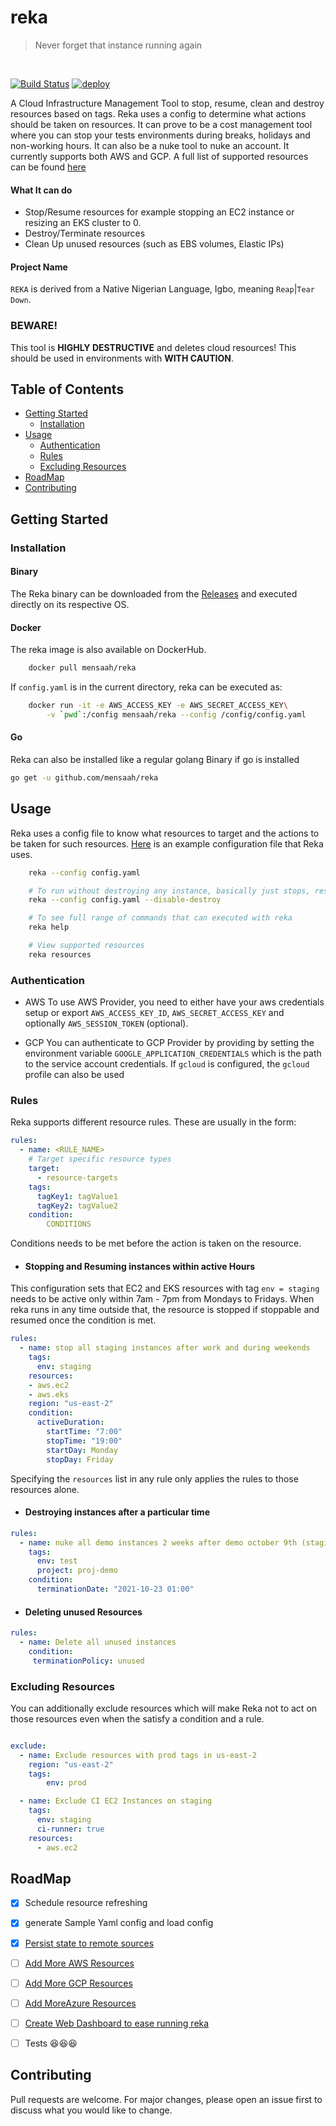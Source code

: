 # reka 
> Never forget that instance running again

<br>

[![Build Status](https://github.com/mensaah/reka/workflows/Test/badge.svg)](https://github.com/mensaah/reka/actions)
[![deploy](https://github.com/MeNsaaH/reka/workflows/deploy/badge.svg)](https://github.com/mensaah/reka/actions)


A Cloud Infrastructure Management Tool to stop, resume, clean and destroy resources based on tags. Reka uses a config to determine what actions should be taken on resources. It can prove to be a cost management tool where you can stop your tests environments during breaks, holidays and non-working hours. It can also be a nuke tool to nuke an account. It currently supports both AWS and GCP. A full list of supported resources can be found [here](./docs/supported-resources.md) 

#### What It can do
- Stop/Resume resources for example stopping an EC2 instance or resizing an EKS cluster to 0.
- Destroy/Terminate resources 
- Clean Up unused resources (such as EBS volumes, Elastic IPs)

#### Project Name
`REKA` is derived from a Native Nigerian Language, Igbo, meaning `Reap`|`Tear Down`.

### BEWARE!

This tool is **HIGHLY DESTRUCTIVE** and deletes cloud resources! This should be used in environments with **WITH CAUTION**.


## Table of Contents
- [Getting Started](#getting-started)
  - [Installation](#installation)
- [Usage](#usage)
  - [Authentication](#authentication)
  - [Rules](#rules)
  - [Excluding Resources](#excluding-resources)
- [RoadMap](#roadmap)
- [Contributing](#contributing)



## Getting Started
### Installation
#### Binary

The Reka binary can be downloaded from the [Releases](https://github.com/mensaah/reka/releases) and executed directly on its respective OS.

#### Docker

The reka image is also available on DockerHub. 
```bash
    docker pull mensaah/reka
```
If `config.yaml` is in the current directory, reka can be executed as:

```bash
    docker run -it -e AWS_ACCESS_KEY -e AWS_SECRET_ACCESS_KEY\
        -v `pwd`:/config mensaah/reka --config /config/config.yaml
```

#### Go
Reka can also be installed like a regular golang Binary if go is installed

```bash
go get -u github.com/mensaah/reka
```

## Usage

Reka uses a config file to know what resources to target and the actions to be taken for such resources. [Here](./docs/config.example.yaml) is an example configuration file that Reka uses.

```bash
    reka --config config.yaml

    # To run without destroying any instance, basically just stops, resumes resources
    reka --config config.yaml --disable-destroy

    # To see full range of commands that can executed with reka
    reka help

    # View supported resources
    reka resources
```
###  Authentication
- AWS
To use AWS Provider, you need to either have your aws credentials setup or export `AWS_ACCESS_KEY_ID`, `AWS_SECRET_ACCESS_KEY` and optionally `AWS_SESSION_TOKEN` (optional).

- GCP
You can authenticate to GCP Provider by providing by setting the environment variable `GOOGLE_APPLICATION_CREDENTIALS` which is the path to the service account credentials. If `gcloud` is configured, the `gcloud` profile can also be used

### Rules
Reka supports different resource rules. These are usually in the form:

```yaml
rules:
  - name: <RULE_NAME>
    # Target specific resource types
    target:
      - resource-targets
    tags:
      tagKey1: tagValue1
      tagKey2: tagValue2
    condition:
        CONDITIONS
```
Conditions needs to be met before the action is taken on the resource.
- #### Stopping and Resuming instances within active Hours
This configuration sets that EC2 and EKS resources with tag `env = staging` needs to be active only within 7am - 7pm from Mondays to Fridays. When reka runs in any time outside that, the resource is stopped if stoppable and resumed once the condition is met.

```yaml
rules:
  - name: stop all staging instances after work and during weekends 
    tags:
      env: staging
    resources:
    - aws.ec2
    - aws.eks
    region: "us-east-2"
    condition:
      activeDuration: 
        startTime: "7:00"
        stopTime: "19:00"
        startDay: Monday
        stopDay: Friday
```
Specifying the `resources` list in any rule only applies the rules to those resources alone.

- #### Destroying instances after a particular time

```yaml
rules:
  - name: nuke all demo instances 2 weeks after demo october 9th (staging)
    tags:
      env: test
      project: proj-demo
    condition:
      terminationDate: "2021-10-23 01:00"
```

- #### Deleting unused Resources

```yaml
rules:
  - name: Delete all unused instances
    condition:
     terminationPolicy: unused
```


### Excluding Resources
You can additionally exclude resources which will make Reka not to act on those resources even when the satisfy a condition and a rule.
```yaml

exclude:
  - name: Exclude resources with prod tags in us-east-2
    region: "us-east-2"
    tags:
        env: prod

  - name: Exclude CI EC2 Instances on staging
    tags:
      env: staging
      ci-runner: true
    resources:
      - aws.ec2
```


## RoadMap
- [x] Schedule resource refreshing
- [x] generate Sample Yaml config and load config
- [x] [Persist state to remote sources](https://github.com/MeNsaaH/reka/issues/4)
- [ ] [Add More AWS Resources](https://github.com/MeNsaaH/reka/issues/1)
- [ ] [Add More GCP Resources](https://github.com/MeNsaaH/reka/issues/2)
- [ ] [Add MoreAzure Resources](https://github.com/MeNsaaH/reka/issues/6)
- [ ] [Create Web Dashboard to ease running reka](https://github.com/MeNsaaH/reka/issues/3)
- [ ] Tests 😆😆😆


## Contributing
Pull requests are welcome. For major changes, please open an issue first to discuss what you would like to change.